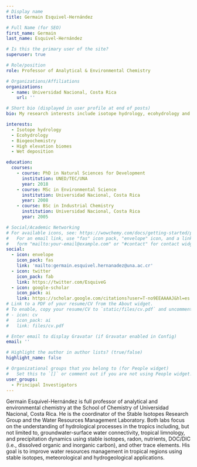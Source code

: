 ```yaml
---
# Display name
title: Germain Esquivel-Hernández

# Full Name (for SEO)
first_name: Germain
last_name: Esquivel-Hernández

# Is this the primary user of the site?
superuser: true

# Role/position
role: Professor of Analytical & Environmental Chemistry

# Organizations/Affiliations
organizations:
  - name: Universidad Nacional, Costa Rica
    url: ''

# Short bio (displayed in user profile at end of posts)
bio: My research interests include isotope hydrology, ecohydrology and biogeochemistry

interests:
  - Isotope hydrology
  - Ecohydrology
  - Biogeochemistry
  - High elevation biomes
  - Wet deposition

education:
  courses:
    - course: PhD in Natural Sciences for Development
      institution: UNED/TEC/UNA
      year: 2018
    - course: MSc in Environmental Science
      institution: Universidad Nacional, Costa Rica
      year: 2008
    - course: BSc in Industrial Chemistry
      institution: Universidad Nacional, Costa Rica
      year: 2005

# Social/Academic Networking
# For available icons, see: https://wowchemy.com/docs/getting-started/page-builder/#icons
#   For an email link, use "fas" icon pack, "envelope" icon, and a link in the
#   form "mailto:your-email@example.com" or "#contact" for contact widget.
social:
  - icon: envelope
    icon_pack: fas
    link: 'mailto:germain.esquivel.hernanadez@una.ac.cr'
  - icon: twitter
    icon_pack: fab
    link: https://twitter.com/EsquiveG
  - icon: google-scholar
    icon_pack: ai
    link: https://scholar.google.com/citations?user=T-no9EEAAAAJ&hl=es
# Link to a PDF of your resume/CV from the About widget.
# To enable, copy your resume/CV to `static/files/cv.pdf` and uncomment the lines below.
# - icon: cv
#   icon_pack: ai
#   link: files/cv.pdf

# Enter email to display Gravatar (if Gravatar enabled in Config)
email: ''

# Highlight the author in author lists? (true/false)
highlight_name: false

# Organizational groups that you belong to (for People widget)
#   Set this to `[]` or comment out if you are not using People widget.
user_groups:
  - Principal Investigators
---
```


Germain Esquivel-Hernández is full professor of analytical and environmental chemistry at the School of Chemistry of Universidad Nacional, Costa Rica. He is the coordinator of the Stable Isotopes Research Group and the Water Resources Management Laboratory. Both labs focus on the understanding of hydrological processes in the tropics including, but not limited to, groundwater-surface water connectivity, tropical limnology, and precipitation dynamics using stable isotopes, radon, nutrients, DOC/DIC (i.e., dissolved organic and inorganic carbon), and other trace elements. His goal is to improve water resources management in tropical regions using stable isotopes, meteorological and hydrogeological applications.
